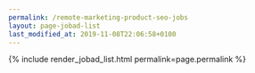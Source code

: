 ```yaml
---
permalink: /remote-marketing-product-seo-jobs
layout: page-jobad-list
last_modified_at: 2019-11-08T22:06:58+0100
---
```

{% include render_jobad_list.html permalink=page.permalink %}
